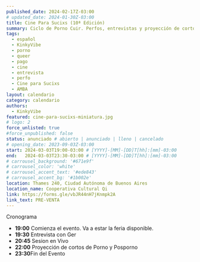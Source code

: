 ```yaml
---
published_date: 2024-02-17Z-03:00
# updated_date: 2024-01-30Z-03:00
title: Cine Para Sucixs (10ª Edición)
summary: Ciclo de Porno Cuir. Perfos, entrevistas y proyección de cortos p0rno queer-lgtb. Venite a ver cine sucio y mojarte con nosotres.
tags:
  - español
  - KinkyVibe
  - porno
  - queer
  - pago
  - cine
  - entrevista
  - perfo
  - Cine para Sucixs
  - AMBA
layout: calendario
category: calendario
authors:
  - KinkyVibe
featured: cine-para-sucixs-miniatura.jpg
# logo: 2
force_unlisted: true
#force_unpublished: false
status: anunciado # abierto | anunciado | lleno | cancelado
# opening_date: 2023-09-03Z-03:00
start: 2024-03-03T19:00-03:00 # [YYYY]-[MM]-[DD]T[hh]:[mm]-03:00
end:   2024-03-03T23:30-03:00 # [YYYY]-[MM]-[DD]T[hh]:[mm]-03:00
# carrousel_background: '#671e9f'
# carrousel_color: 'white'
# carrousel_accent_text: '#ede843'
# carrousel_accent_bg: '#1b002e'
location: Thames 240, Ciudad Autónoma de Buenos Aires
location_name: Cooperativa Cultural Qi
link: https://forms.gle/vbJR44nH7jKnmpk2A
link_text: PRE-VENTA
---
```

 Cronograma
- **19:00** Comienza el evento. Va a estar la feria disponible.
- **19:30** Entrevista con Ger
- **20:45** Sesion en Vivo
- **22:00** Proyección de cortos de Porno y Posporno
- **23:30**Fin del Evento

